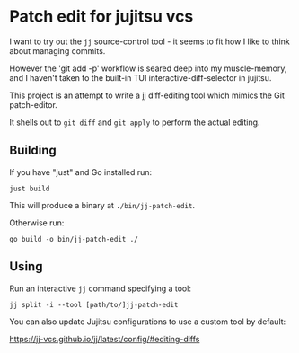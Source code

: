 # Patch edit for jujitsu vcs

I want to try out the `jj` source-control tool - it seems
to fit how I like to think about managing commits.

However the 'git add -p' workflow is seared deep into my
muscle-memory, and I haven't taken to the built-in TUI
interactive-diff-selector in jujitsu.

This project is an attempt to write a jj diff-editing
tool which mimics the Git patch-editor.

It shells out to `git diff` and `git apply` to perform
the actual editing.

## Building

If you have "just" and Go installed run:

```
just build
```

This will produce a binary at `./bin/jj-patch-edit`.

Otherwise run:

```
go build -o bin/jj-patch-edit ./
```

## Using

Run an interactive `jj` command specifying a tool:

```
jj split -i --tool [path/to/]jj-patch-edit
```

You can also update Jujitsu configurations to use a
custom tool by default:

  https://jj-vcs.github.io/jj/latest/config/#editing-diffs

